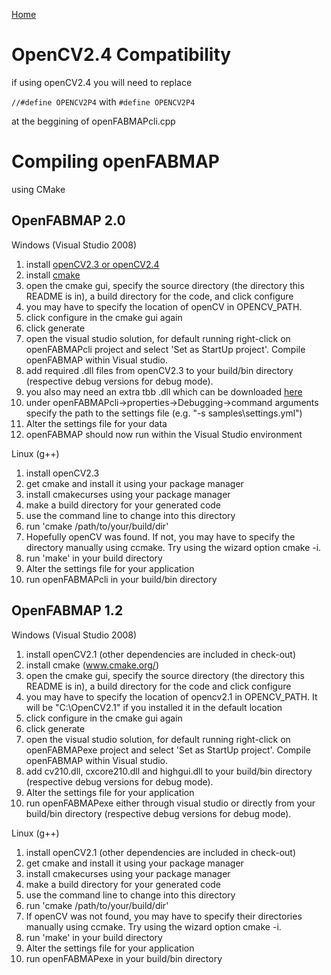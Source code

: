 [Home](Homepage.md)

# OpenCV2.4 Compatibility #

if using openCV2.4 you will need to replace

`//#define OPENCV2P4` with `#define OPENCV2P4`

at the beggining of openFABMAPcli.cpp

# Compiling openFABMAP #

using CMake

## OpenFABMAP 2.0 ##

Windows (Visual Studio 2008)

  1. install [openCV2.3 or openCV2.4](http://opencv.willowgarage.com/wiki/)
  1. install [cmake](http://www.cmake.org/)
  1. open the cmake gui, specify the source directory (the directory this README is in), a build directory for the code, and click configure
  1. you may have to specify the location of openCV in OPENCV\_PATH.
  1. click configure in the cmake gui again
  1. click generate
  1. open the visual studio solution, for default running right-click on openFABMAPcli project and select 'Set as StartUp project'. Compile openFABMAP within Visual studio.
  1. add required .dll files from openCV2.3 to your build/bin directory (respective debug versions for debug mode).
  1. you also may need an extra tbb .dll which can be downloaded [here](http://threadingbuildingblocks.org/ver.php?fid=171)
  1. under openFABMAPcli->properties->Debugging->command arguments specify the path to the settings file (e.g. "-s samples\settings.yml")
  1. Alter the settings file for your data
  1. openFABMAP should now run within the Visual Studio environment


Linux (g++)

  1. install openCV2.3
  1. get cmake and install it using your package manager
  1. install cmakecurses using your package manager
  1. make a build directory for your generated code
  1. use the command line to change into this directory
  1. run 'cmake /path/to/your/build/dir'
  1. Hopefully openCV was found. If not, you may have to specify the directory manually using ccmake. Try using the wizard option cmake -i.
  1. run 'make' in your build directory
  1. Alter the settings file for your application
  1. run openFABMAPcli in your build/bin directory


## OpenFABMAP 1.2 ##

Windows (Visual Studio 2008)

  1. install openCV2.1 (other dependencies are included in check-out)
  1. install cmake (www.cmake.org/)
  1. open the cmake gui, specify the source directory (the directory this README is in), a build directory for the code and click configure
  1. you may have to specify the location of opencv2.1 in OPENCV\_PATH. It will be "C:\OpenCV2.1" if you installed it in the default location
  1. click configure in the cmake gui again
  1. click generate
  1. open the visual studio solution, for default running right-click on openFABMAPexe project and select 'Set as StartUp project'. Compile openFABMAP within Visual studio.
  1. add cv210.dll, cxcore210.dll and highgui.dll to your build/bin directory (respective debug versions for debug mode).
  1. Alter the settings file for your application
  1. run openFABMAPexe either through visual studio or directly from your build/bin directory (respective debug versions for debug mode).


Linux (g++)

  1. install openCV2.1 (other dependencies are included in check-out)
  1. get cmake and install it using your package manager
  1. install cmakecurses using your package manager
  1. make a build directory for your generated code
  1. use the command line to change into this directory
  1. run 'cmake /path/to/your/build/dir'
  1. If openCV was not found, you may have to specify their directories manually using ccmake. Try using the wizard option cmake -i.
  1. run 'make' in your build directory
  1. Alter the settings file for your application
  1. run openFABMAPexe in your build/bin directory